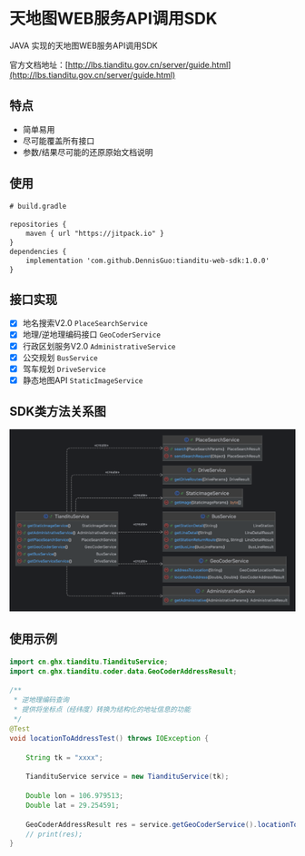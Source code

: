 # 天地图WEB服务API调用SDK

JAVA 实现的天地图WEB服务API调用SDK

官方文档地址：[http://lbs.tianditu.gov.cn/server/guide.html](http://lbs.tianditu.gov.cn/server/guide.html)

## 特点

- 简单易用
- 尽可能覆盖所有接口
- 参数/结果尽可能的还原原始文档说明

## 使用

```shell
# build.gradle

repositories {
    maven { url "https://jitpack.io" }
}
dependencies {
    implementation 'com.github.DennisGuo:tianditu-web-sdk:1.0.0'
}
```

## 接口实现

- [x] 地名搜索V2.0 `PlaceSearchService`
- [x] 地理/逆地理编码接口 `GeoCoderService`
- [x] 行政区划服务V2.0 `AdministrativeService`
- [x] 公交规划 `BusService`
- [x] 驾车规划 `DriveService`
- [x] 静态地图API `StaticImageService`

## SDK类方法关系图

![](./uml.png)

## 使用示例

```java
import cn.ghx.tianditu.TiandituService;
import cn.ghx.tianditu.coder.data.GeoCoderAddressResult;

/**
 * 逆地理编码查询
 * 提供将坐标点（经纬度）转换为结构化的地址信息的功能
 */
@Test
void locationToAddressTest() throws IOException {

    String tk = "xxxx";

    TiandituService service = new TiandituService(tk);

    Double lon = 106.979513;
    Double lat = 29.254591;

    GeoCoderAddressResult res = service.getGeoCoderService().locationToAddress(lon, lat);
    // print(res);
}

```